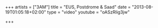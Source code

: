 +++
artists = ["3AM"]
title = "EUS, Postdrome & Saad"
date = "2013-08-19T01:05:18+02:00"
type = "video"
youtube = "oASzRIig3jw"

+++
